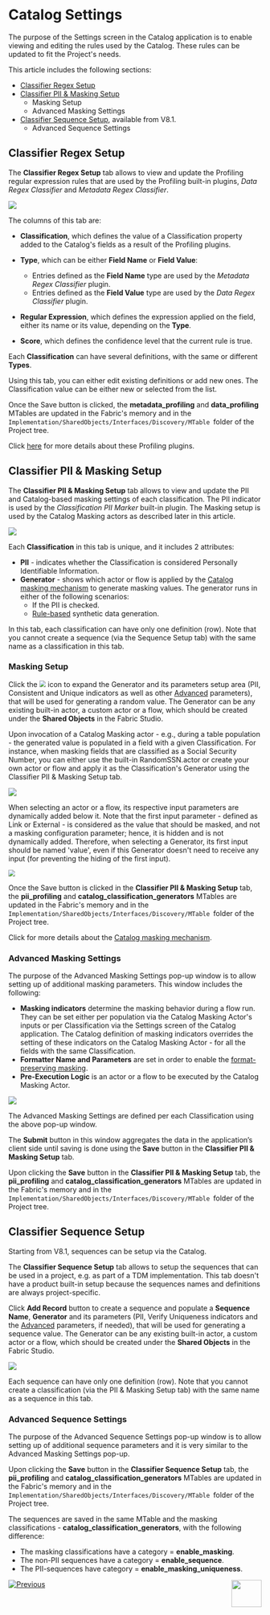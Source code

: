 # Catalog Settings

The purpose of the Settings screen in the Catalog application is to enable viewing and editing the rules used by the Catalog. These rules can be updated to fit the Project's needs. 

This article includes the following sections:

* [Classifier Regex Setup](10_catalog_settings.md#classifier-regex-setup)
* [Classifier PII & Masking Setup](10_catalog_settings.md#classifier-pii--masking-setup)
  * Masking Setup
  * Advanced Masking Settings
* [Classifier Sequence Setup](10_catalog_settings.md#classifier-sequence-setup), available from V8.1.
  * Advanced Sequence Settings

## Classifier Regex Setup

The **Classifier Regex Setup** tab allows to view and update the Profiling regular expression rules that are used by the Profiling built-in plugins, *Data Regex Classifier* and *Metadata Regex Classifier*.

![](images/settings_regex.png)

The columns of this tab are:

* **Classification**, which defines the value of a Classification property added to the Catalog's fields as a result of the Profiling plugins. 

* **Type**, which can be either **Field Name** or **Field Value**:
  * Entries defined as the **Field Name** type are used by the *Metadata Regex Classifier* plugin.
  * Entries defined as the **Field Value** type are used by the *Data Regex Classifier* plugin.
* **Regular Expression**, which defines the expression applied on the field, either its name or its value, depending on the **Type**.
* **Score**, which defines the confidence level that the current rule is true. 

Each **Classification** can have several definitions, with the same or different **Types**.

Using this tab, you can either edit existing definitions or add new ones. The Classification value can be either new or selected from the list.

Once the Save button is clicked, the **metadata_profiling** and **data_profiling** MTables are updated in the Fabric's memory and in the ```Implementation/SharedObjects/Interfaces/Discovery/MTable ```folder of the Project tree.

Click [here](04_plugin_framework.md#built-in-plugins) for more details about these Profiling plugins.

## Classifier PII & Masking Setup

The **Classifier PII & Masking Setup** tab allows to view and update the PII and Catalog-based masking settings of each classification. The PII indicator is used by the *Classification PII Marker* built-in plugin. The Masking setup is used by the Catalog Masking actors as described later in this article.

<img src="images/settings_pii_mask.png" />

Each **Classification** in this tab is unique, and it includes 2 attributes:

* **PII** - indicates whether the Classification is considered Personally Identifiable Information. 
* **Generator** - shows which actor or flow is applied by the [Catalog masking mechanism](11_catalog_masking.md) to generate masking values. The generator runs in either of the following scenarios:
  - If the PII is checked.
  - [Rule-based](/articles/TDM/tdm_implementation/16_tdm_data_generation_implementation.md) synthetic data generation.

In this tab, each classification can have only one definition (row). Note that you cannot create a sequence (via the Sequence Setup tab) with the same name as a classification in this tab.

### Masking Setup

Click the <img src="images/edit_masking.png" style="zoom: 80%;" /> icon to expand the Generator and its parameters setup area (PII, Consistent and Unique indicators as well as other [Advanced](10_catalog_settings.md#advanced-masking-settings) parameters), that will be used for generating a random value. The Generator can be any existing built-in actor, a custom actor or a flow, which should be created under the **Shared Objects** in the Fabric Studio.

Upon invocation of a Catalog Masking actor - e.g., during a table population - the generated value is populated in a field with a given Classification. For instance, when masking fields that are classified as a Social Security Number, you can either use the built-in RandomSSN.actor or create your own actor or flow and apply it as the Classification's Generator using the Classifier PII & Masking Setup tab.

<img src="images/settings_masking_edit.png"  />

When selecting an actor or a flow, its respective input parameters are dynamically added below it. Note that the first input parameter - defined as Link or External - is considered as the value that should be masked, and not a masking configuration parameter; hence, it is hidden and is not dynamically added. Therefore, when selecting a Generator, its first input should be named 'value', even if this Generator doesn't need to receive any input (for preventing the hiding of the first input).

<img src="images/settings_masking_flow.png" style="zoom: 80%;" />

Once the Save button is clicked in the **Classifier PII & Masking Setup** tab, the **pii_profiling** and **catalog_classification_generators** MTables are updated in the Fabric's memory and in the ```Implementation/SharedObjects/Interfaces/Discovery/MTable ```folder of the Project tree.

Click for more details about the [Catalog masking mechanism](11_catalog_masking.md).

### Advanced Masking Settings

The purpose of the Advanced Masking Settings pop-up window is to allow setting up of additional masking parameters. This window includes the following:

* **Masking indicators** determine the masking behavior during a flow run. They can be set either per population via the Catalog Masking Actor's inputs or per Classification via the Settings screen of the Catalog application. The Catalog definition of masking indicators overrides the setting of these indicators on the Catalog Masking Actor - for all the fields with the same Classification.
* **Formatter Name and Parameters** are set in order to enable the [format-preserving masking](/articles/26_fabric_security/06_data_masking.md#format-preserving-masking).
* **Pre-Execution Logic** is an actor or a flow to be executed by the Catalog Masking Actor. 

<img src="images/settings_masking_advanced.png" />

The Advanced Masking Settings are defined per each Classification using the above pop-up window. 

The **Submit** button in this window aggregates the data in the application’s client side until saving is done using the **Save** button in the **Classifier PII & Masking Setup** tab. 

Upon clicking the **Save** button in the **Classifier PII & Masking Setup** tab, the **pii_profiling** and  **catalog_classification_generators** MTables are updated in the Fabric's memory and in the ```Implementation/SharedObjects/Interfaces/Discovery/MTable ```folder of the Project tree.

## Classifier Sequence Setup

Starting from V8.1, sequences can be setup via the Catalog. 

The **Classifier Sequence Setup** tab allows to setup the sequences that can be used in a project, e.g. as part of a TDM implementation. This tab doesn't have a product built-in setup because the sequences names and definitions are always project-specific. 

Click **Add Record** button to create a sequence and populate a **Sequence Name**,  **Generator** and its parameters (PII, Verify Uniqueness indicators and the [Advanced](10_catalog_settings.md#advanced-sequence-settings) parameters, if needed), that will be used for generating a sequence value. The Generator can be any existing built-in actor, a custom actor or a flow, which should be created under the **Shared Objects** in the Fabric Studio.

<img src="images/settings_seq.png" />

Each sequence can have only one definition (row). Note that you cannot create a classification (via the PII & Masking Setup tab) with the same name as a sequence in this tab.

### Advanced Sequence Settings

The purpose of the Advanced Sequence Settings pop-up window is to allow setting up of additional sequence parameters and it is very similar to the Advanced Masking Settings pop-up. 

Upon clicking the **Save** button in the **Classifier Sequence Setup** tab, the **pii_profiling** and  **catalog_classification_generators** MTables are updated in the Fabric's memory and in the ```Implementation/SharedObjects/Interfaces/Discovery/MTable ```folder of the Project tree.

The sequences are saved in the same MTable and the masking classifications - **catalog_classification_generators**, with the following difference:

* The masking classifications have a category = **enable_masking**.
* The non-PII sequences have a category = **enable_sequence**.
* The PII-sequences have category = **enable_masking_uniqueness**.



[![Previous](/articles/images/Previous.png)](08_search_catalog.md)[<img align="right" width="60" height="54" src="/articles/images/Next.png">](11_catalog_masking.md) 


